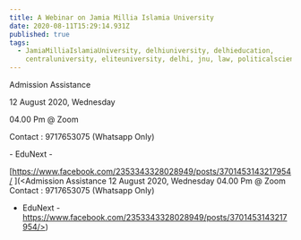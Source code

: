```yaml
---
title: A Webinar on Jamia Millia Islamia University
date: 2020-08-11T15:29:14.931Z
published: true
tags:
  - JamiaMilliaIslamiaUniversity, delhiuniversity, delhieducation,
    centraluniversity, eliteuniversity, delhi, jnu, law, politicalscience
---
```

Admission Assistance

12 August 2020, Wednesday

04.00 Pm @ Zoom

Contact : 9717653075 (Whatsapp Only)

\- EduNext -

[https://www.facebook.com/2353343328028949/posts/3701453143217954/ ](<Admission Assistance
12 August 2020, Wednesday
04.00 Pm @ Zoom
Contact : 9717653075 (Whatsapp Only)
- EduNext -
https://www.facebook.com/2353343328028949/posts/3701453143217954/>)